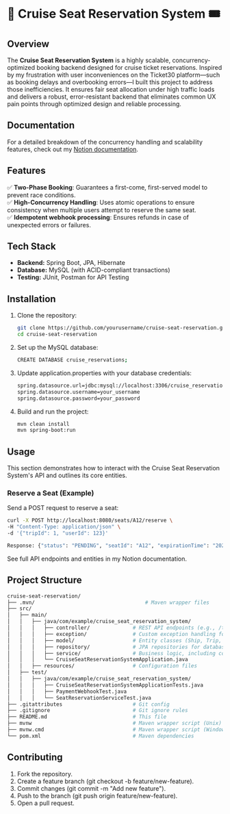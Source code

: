
# 🚢 Cruise Seat Reservation System 🎟️

## Overview
The **Cruise Seat Reservation System** is a highly scalable, concurrency-optimized booking backend designed for cruise ticket reservations. Inspired by my frustration with user inconveniences on the Ticket30 platform—such as booking delays and overbooking errors—I built this project to address those inefficiencies. It ensures fair seat allocation under high traffic loads and delivers a robust, error-resistant backend that eliminates common UX pain points through optimized design and reliable processing.

## Documentation
For a detailed breakdown of the concurrency handling and scalability features, check out my [Notion documentation](https://witty-neptune-851.notion.site/Concurrency-and-Scalability-in-Cruise-Ticket-Reservation-API-17fae38b9319803cb19ed4d749b076f2).

## Features
✅ **Two-Phase Booking**: Guarantees a first-come, first-served model to prevent race conditions.  
✅ **High-Concurrency Handling**: Uses atomic operations to ensure consistency when multiple users attempt to reserve the same seat.  
✅ **Idempotent webhook processing**: Ensures refunds in case of unexpected errors or failures.


## Tech Stack
- **Backend:** Spring Boot, JPA, Hibernate  
- **Database:** MySQL (with ACID-compliant transactions)  
- **Testing:** JUnit, Postman for API Testing  

## Installation
1. Clone the repository:
   ```bash
   git clone https://github.com/yourusername/cruise-seat-reservation.git
   cd cruise-seat-reservation
2. Set up the MySQL database:
   ```bash
   CREATE DATABASE cruise_reservations;
3. Update application.properties with your database credentials:
   ```bash
   spring.datasource.url=jdbc:mysql://localhost:3306/cruise_reservations
   spring.datasource.username=your_username
   spring.datasource.password=your_password
4. Build and run the project:
   ```bash
   mvn clean install
   mvn spring-boot:run

## Usage

This section demonstrates how to interact with the Cruise Seat Reservation System's API and outlines its core entities.

### Reserve a Seat (Example)
Send a POST request to reserve a seat:
```bash
curl -X POST http://localhost:8080/seats/A12/reserve \
-H "Content-Type: application/json" \
-d '{"tripId": 1, "userId": 123}'

Response: {"status": "PENDING", "seatId": "A12", "expirationTime": "2025-03-14T12:15:00Z"}
```
See full API endpoints and entities in my Notion documentation.

## Project Structure
```bash
cruise-seat-reservation/
├── .mvn/                                    # Maven wrapper files
├── src/
│   ├── main/
│   │   ├── java/com/example/cruise_seat_reservation_system/
│   │   │   ├── controller/              # REST API endpoints (e.g., /trips, /seats/{seatId}/reserve)
│   │   │   ├── exception/               # Custom exception handling for robust error management
│   │   │   ├── model/                   # Entity classes (Ship, Trip, SeatReservation)
│   │   │   ├── repository/              # JPA repositories for database operations)
│   │   │   ├── service/                 # Business logic, including concurrency and webhook processing
│   │   │   └── CruiseSeatReservationSystemApplication.java
│   │   ├── resources/                   # Configuration files
│   ├── test/
│   │   ├── java/com/example/cruise_seat_reservation_system/
│   │   │   ├── CruiseSeatReservationSystemApplicationTests.java
│   │   │   ├── PaymentWebhookTest.java
│   │   │   └── SeatReservationServiceTest.java
├── .gitattributes                       # Git config
├── .gitignore                           # Git ignore rules
├── README.md                            # This file
├── mvnw                                 # Maven wrapper script (Unix)
├── mvnw.cmd                             # Maven wrapper script (Windows)
└── pom.xml                              # Maven dependencies
```

## Contributing
1. Fork the repository.
2. Create a feature branch (git checkout -b feature/new-feature).
3. Commit changes (git commit -m "Add new feature").
4. Push to the branch (git push origin feature/new-feature).
5. Open a pull request.
